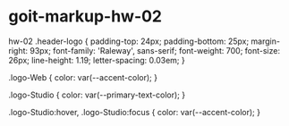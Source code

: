 # goit-markup-hw-02

hw-02 .header-logo { padding-top: 24px; padding-bottom: 25px; margin-right: 93px; font-family:
'Raleway', sans-serif; font-weight: 700; font-size: 26px; line-height: 1.19; letter-spacing: 0.03em;
}

.logo-Web { color: var(--accent-color); }

.logo-Studio { color: var(--primary-text-color); }

.logo-Studio:hover, .logo-Studio:focus { color: var(--accent-color); }

